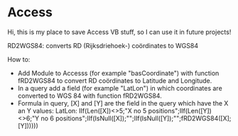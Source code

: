 # Access

Hi, this is my place to save Access VB stuff, so I can use it in future projects!

RD2WGS84: converts RD (Rijksdriehoek-) coördinates to WGS84

How to:
* Add Module to Accesss (for example "basCoordinate") with function fRD2WGS84 to convert RD coördinates to Latitude and Longitude.
* In a query add a field (for example "LatLon") in which coordinates are converted to WGS 84 with function fRD2WGS84.
* Formula in query, [X] and [Y] are the field in the query which have the X an Y values: LatLon: IIf(Len([X])<>5;"X no 5 positions";IIf(Len([Y])<>6;"Y no 6 positions";IIf(IsNull([X]);"";IIf(IsNull([Y]);"";fRD2WGS84([X];[Y])))))
